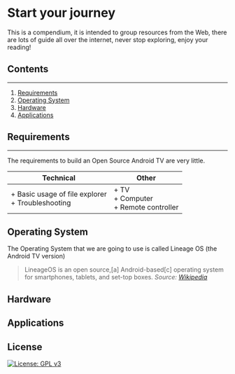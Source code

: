# Start your journey
This is a compendium, it is intended to group resources from the Web, there are lots of guide all over the internet, never stop exploring, enjoy your reading!

## Contents

---

1. [Requirements](#requirements)
2. [Operating System](#operating-system)
3. [Hardware](#hardware)
4. [Applications](#applications)

## Requirements

---------------------------------------

The requirements to build an Open Source Android TV are very little.

| Technical                                            | Other                                       |
| ---------------------------------------------------- | ------------------------------------------- |
| + Basic usage of file explorer<br/>+ Troubleshooting | + TV<br/>+ Computer<br/>+ Remote controller |

## Operating System

The Operating System that we are going to use is called Lineage OS (the Android TV version)
> LineageOS is an open source,[a] Android-based[c] operating system for smartphones, tablets, and set-top boxes.
> *Source: [Wikipedia](https://en.wikipedia.org/wiki/LineageOS)*

## Hardware

## Applications

## License

[![License: GPL v3](https://img.shields.io/badge/License-GPLv3-blue.svg)](https://www.gnu.org/licenses/gpl-3.0)
